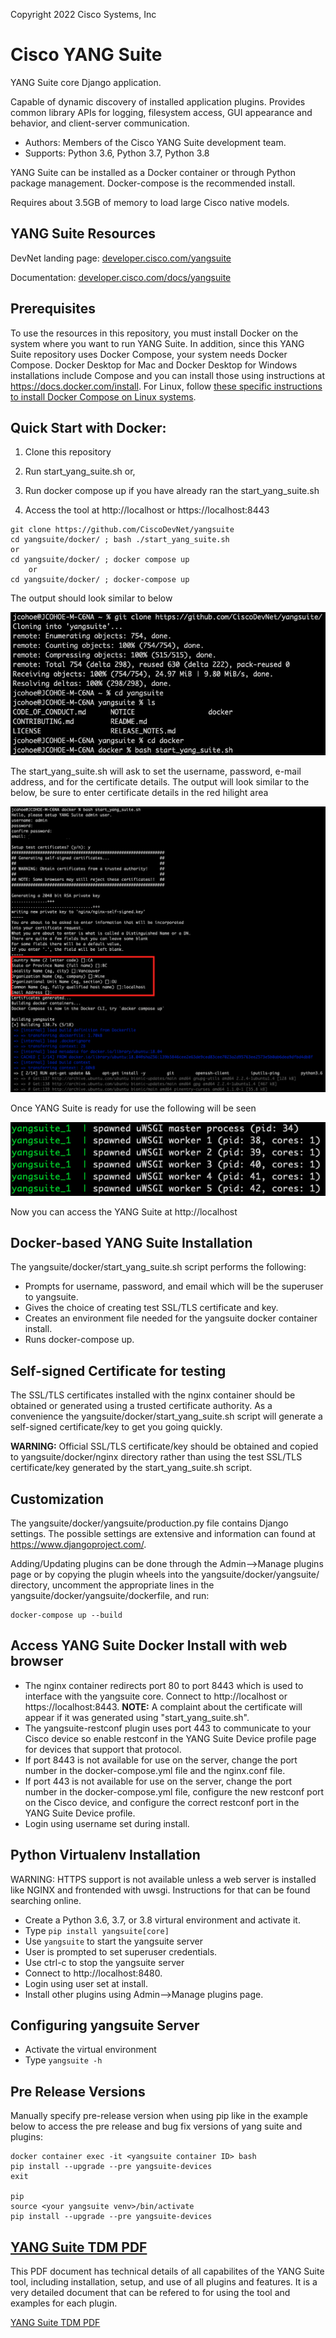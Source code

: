Copyright 2022 Cisco Systems, Inc

Cisco YANG Suite
==========

YANG Suite core Django application.

Capable of dynamic discovery of installed application plugins.
Provides common library APIs for logging, filesystem access,
GUI appearance and behavior, and client-server communication.

- Authors:  Members of the Cisco YANG Suite development team.
- Supports: Python 3.6, Python 3.7, Python 3.8

YANG Suite can be installed as a Docker container or through Python
package management.  Docker-compose is the recommended install.

Requires about 3.5GB of memory to load large Cisco native models.

## YANG Suite Resources

DevNet landing page: [developer.cisco.com/yangsuite](https://developer.cisco.com/yangsuite)

Documentation: [developer.cisco.com/docs/yangsuite](https://developer.cisco.com/docs/yangsuite)

## Prerequisites

To use the resources in this repository, you must install Docker on the system where you want to run YANG Suite. In addition, since this YANG Suite repository uses Docker Compose, your system needs Docker Compose. Docker Desktop for Mac and Docker Desktop for Windows installations include Compose and you can install those using instructions at https://docs.docker.com/install. For Linux, follow [these specific instructions to install Docker Compose on Linux systems](https://docs.docker.com/compose/install/#install-compose-on-linux-systems).

## Quick Start with Docker:

1. Clone this repository

2. Run start_yang_suite.sh or, 

3. Run docker compose up if you have already ran the start_yang_suite.sh

4. Access the tool at http://localhost or https://localhost:8443

```
git clone https://github.com/CiscoDevNet/yangsuite
cd yangsuite/docker/ ; bash ./start_yang_suite.sh
or
cd yangsuite/docker/ ; docker compose up
    or
cd yangsuite/docker/ ; docker-compose up
```

The output should look similar to below

![](./imgs/git_clone_setup.png)

The start_yang_suite.sh will ask to set the username, password, e-mail address, and for the certificate details. The output will look similar to the below, be sure to enter certificate details in the red hilight area

![](./imgs/setup_ys.png)

Once YANG Suite is ready for use the following will be seen

![](./imgs/ys_ready.png)

Now you can access the YANG Suite at http://localhost



Docker-based YANG Suite Installation
------------------------------------

The yangsuite/docker/start_yang_suite.sh script performs the following:

- Prompts for username, password, and email which will be the superuser to yangsuite.
- Gives the choice of creating test SSL/TLS certificate and key.
- Creates an environment file needed for the yangsuite docker container install.
- Runs docker-compose up.

Self-signed Certificate for testing
-----------------------------------

The SSL/TLS certificates installed with the nginx container should be obtained or generated using a trusted
certificate authority.  As a convenience the yangsuite/docker/start_yang_suite.sh script will
generate a self-signed certificate/key to get you going quickly.

**WARNING:** Official SSL/TLS certificate/key should be obtained and copied to yangsuite/docker/nginx directory rather than using the test SSL/TLS certificate/key generated by the start_yang_suite.sh script.

Customization
-------------

The yangsuite/docker/yangsuite/production.py file contains Django settings.  The possible settings are extensive and information can found at https://www.djangoproject.com/.

Adding/Updating plugins can be done through the Admin-->Manage plugins page or by copying
the plugin wheels into the yangsuite/docker/yangsuite/ directory, uncomment the appropriate
lines in the yangsuite/docker/yangsuite/dockerfile, and run:

    docker-compose up --build

Access YANG Suite Docker Install with web browser
-------------------------------------------------

- The nginx container redirects port 80 to port 8443 which is used to interface with the yangsuite core.  Connect to http://localhost or https://localhost:8443. **NOTE:** A complaint about the certificate will appear if it was generated using "start_yang_suite.sh".
- The yangsuite-restconf plugin uses port 443 to communicate to your Cisco device so enable restconf in the YANG Suite Device profile page for devices that support that protocol.
- If port 8443 is not available for use on the server, change the port number in the docker-compose.yml file and the nginx.conf file.
- If port 443 is not available for use on the server, change the port number in the docker-compose.yml file, configure the new restconf port on the Cisco device, and configure the correct restconf port in the YANG Suite Device profile.
- Login using username set during install.

Python Virtualenv Installation
------------------------------

WARNING: HTTPS support is not available unless a web server is installed like NGINX and frontended with uwsgi.
Instructions for that can be found searching online.

- Create a Python 3.6, 3.7, or 3.8 virtural environment and activate it.
- Type ``pip install yangsuite[core]``
- Use ``yangsuite`` to start the yangsuite server
- User is prompted to set superuser credentials.
- Use ctrl-c to stop the yangsuite server
- Connect to http://localhost:8480.
- Login using user set at install.
- Install other plugins using Admin-->Manage plugins page.

Configuring yangsuite Server
----------------------------

- Activate the virtual environment
- Type ``yangsuite -h``


Pre Release Versions
----------------------------
Manually specify pre-release version when using pip like in the example below to access the pre release and bug fix versions of yang suite and plugins:

```
docker container exec -it <yangsuite container ID> bash
pip install --upgrade --pre yangsuite-devices
exit

pip
source <your yangsuite venv>/bin/activate
pip install --upgrade --pre yangsuite-devices
```


[YANG Suite TDM PDF](https://pubhub.devnetcloud.com/media/yang-suite/docs/YANGSuite%20TDM%20-%20Communities.pdf)
----------------------------
This PDF document has technical details of all capabilites of the YANG Suite tool, including installation, setup, and use of all plugins and features. It is a very detailed document that can be refered to for using the tool and examples for each plugin.

[YANG Suite TDM PDF](https://pubhub.devnetcloud.com/media/yang-suite/docs/YANGSuite%20TDM%20-%20Communities.pdf)



